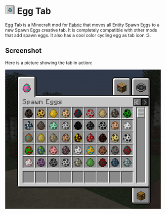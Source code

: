 # ![](src/main/resources/assets/eggtab/icon.png "Egg Tab logo") Egg Tab
Egg Tab is a Minecraft mod for [Fabric](https://fabricmc.net) that moves all Entity Spawn Eggs to a new Spawn Eggs creative tab. It is completely compatible with other mods that add spawn eggs. It also has a cool color cycling egg as tab icon :3.

## Screenshot

Here is a picture showing the tab in action:

![](resources/screenshot.png "Example of the new creative tab")
